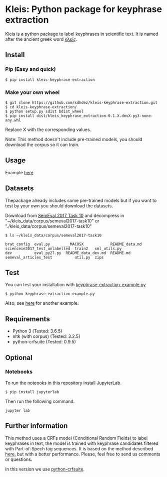 # Kleis: Python package for keyphrase extraction

Kleis is a python package to label keyphrases in scientific text. It is named after the ancient greek word [κλείς](https://en.wiktionary.org/w/index.php?title=%CE%BA%CE%BB%CE%B5%CE%AF%CF%82).
## Install 

### Pip (Easy and quick)

```
$ pip install kleis-keyphrase-extraction
```

### Make your own wheel

```
$ git clone https://github.com/sdhdez/kleis-keyphrase-extraction.git
$ cd kleis-keyphrase-extraction/
$ python setup.py sdist bdist_wheel
$ pip install dist/kleis_keyphrase_extraction-0.1.X.devX-py3-none-any.whl
```
Replace X with the corresponding values.

Note: This method doesn't include pre-trained models, you should download the corpus so it can train.

## Usage 

Example [here](https://github.com/sdhdez/kleis-keyphrase-extraction/blob/r0.1.2/notebooks/minimal-example.ipynb)


## Datasets

Thepackage already includes some pre-trained models but if you want to test by your own you should download the datasets. 

Download from [SemEval 2017 Task 10](https://scienceie.github.io/resources.html) and decompress in "~/kleis_data/corpus/semeval2017-task10" or "./kleis_data/corpus/semeval2017-task10"

```
$ ls ~/kleis_data/corpus/semeval2017-task10

brat_config  eval.py       __MACOSX            README_data.md  scienceie2017_test_unlabelled  train2   xml_utils.py
dev          eval_py27.py  README_data_dev.md  README.md       semeval_articles_test          util.py  zips
```

## Test

You can test your installation with [keyphrase-extraction-example.py](https://github.com/sdhdez/kleis-keyphrase-extraction/blob/master/keyphrase-extraction-example.py)

```
$ python keyphrase-extraction-example.py
```

Also, see [here](https://github.com/sdhdez/kleis-keyphrase-extraction/blob/r0.1.2/notebooks/Keyphrase_extraction.ipynb) for another example.


## Requirements 

 - Python 3 (Tested: 3.6.5)
 - nltk (with corpus) (Tested: 3.2.5)
 - python-crfsuite (Tested: 0.9.5)
 
## Optional

### Notebooks

To run the noteooks in this repository install JupyterLab.

```
$ pip install jupyterlab
```

Then run the following command. 

```
jupyter lab
```

## Further information

This method uses a CRFs model (Conditional Random Fields) to label keyphrases in text, the model is trained with keyphrase candidates filtered with Part-of-Spech tag sequences. It is based on the method described [here](https://aclanthology.coli.uni-saarland.de/papers/S17-2174/s17-2174), but with a better performance. Please, feel free to send us comments or questions.

In this version we use [python-crfsuite](https://github.com/scrapinghub/python-crfsuite). 
